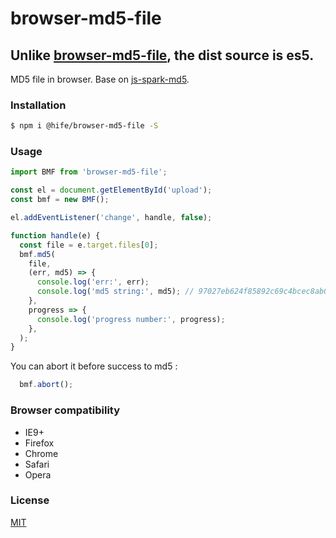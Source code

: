 # browser-md5-file

## Unlike [browser-md5-file](https://github.com/forsigner/browser-md5-file), the dist source is es5.


MD5 file in browser. Base on [js-spark-md5](https://github.com/satazor/js-spark-md5).

<!-- ### Demo -->

<!-- [demo](http://forsigner.com/browser-md5-file) -->
### Installation

```bash
$ npm i @hife/browser-md5-file -S
```

### Usage

```js
import BMF from 'browser-md5-file';

const el = document.getElementById('upload');
const bmf = new BMF();

el.addEventListener('change', handle, false);

function handle(e) {
  const file = e.target.files[0];
  bmf.md5(
    file,
    (err, md5) => {
      console.log('err:', err);
      console.log('md5 string:', md5); // 97027eb624f85892c69c4bcec8ab0f11
    },
    progress => {
      console.log('progress number:', progress);
    },
  );
}
```

You can abort it before success to md5 :

```js
  bmf.abort();
```

### Browser compatibility

- IE9+
- Firefox
- Chrome
- Safari
- Opera

### License

[MIT](LICENSE)
